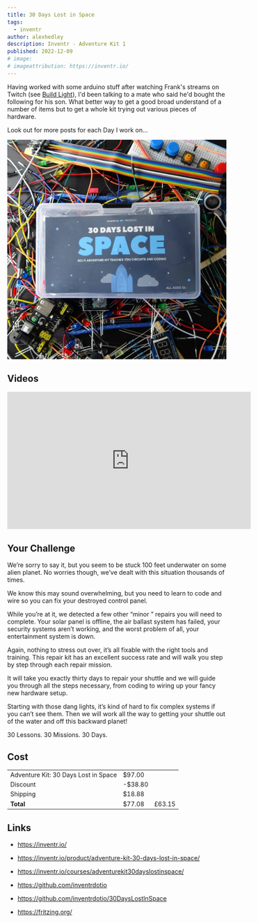 ```yaml
---
title: 30 Days Lost in Space
tags:
  - inventr
author: alexhedley
description: Inventr - Adventure Kit 1
published: 2022-12-09
# image:
# imageattribution: https://inventr.io/
---
```


<!-- # 30 Days Lost in Space - Inventr -->

<?# Markdown ?>
<?!^ "./../includes/posts/inventr-ak1.md" /?>
<?#/ Markdown ?>

Having worked with some arduino stuff after watching Frank's streams on Twitch (see [Build Light](/buildlight)), I'd been talking to a mate who said he'd bought the following for his son. What better way to get a good broad understand of a number of items but to get a whole kit trying out various pieces of hardware.

Look out for more posts for each Day I work on...

!["30 Days Lost in Space"](images/inventr/30dayslostinspace.png "30 Days Lost in Space")

## Videos

<iframe width="560" height="315" src="https://www.youtube.com/embed/_sV5GV1UAig?si=-H1kkZ92SMSqkCS_" title="YouTube video player" frameborder="0" allow="accelerometer; autoplay; clipboard-write; encrypted-media; gyroscope; picture-in-picture; web-share" allowfullscreen></iframe>

## Your Challenge

We’re sorry to say it, but you seem to be stuck 100 feet underwater on some alien planet. No worries though, we’ve dealt with this situation thousands of times.

We know this may sound overwhelming, but you need to learn to code and wire so you can fix your destroyed control panel.

While you’re at it, we detected a few other “minor ” repairs you will need to complete. Your solar panel is offline, the air ballast system has failed, your security systems aren’t working, and the worst problem of all, your entertainment system is down.

Again, nothing to stress out over, it’s all fixable with the right tools and training. This repair kit has an excellent success rate and will walk you step by step through each repair mission.

It will take you exactly thirty days to repair your shuttle and we will guide you through all the steps necessary, from coding to wiring up your fancy new hardware setup.

Starting with those dang lights, it’s kind of hard to fix complex systems if you can’t see them. Then we will work all the way to getting your shuttle out of the water and off this backward planet!

30 Lessons. 30 Missions. 30 Days.

## Cost

|                                      |         |        |
| ------------------------------------ | ------- | ------ |
| Adventure Kit: 30 Days Lost in Space | $97.00  |        |
| Discount                             | -$38.80 |        |
| Shipping                             | $18.88  |        |
| **Total**                            | $77.08  | £63.15 |

## Links

- https://inventr.io/
- https://inventr.io/product/adventure-kit-30-days-lost-in-space/
- https://inventr.io/courses/adventurekit30dayslostinspace/
- https://github.com/inventrdotio
- https://github.com/inventrdotio/30DaysLostInSpace

- https://fritzing.org/
